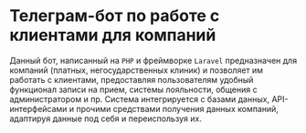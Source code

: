 # Телеграм-бот по работе с клиентами для компаний

Данный бот, написанный на `PHP` и фреймворке `Laravel` предназначен для компаний (платных, негосударственных клиник) и позволяет им работать с клиентами, предоставляя пользователям удобный функционал записи на прием, системы лояльности, общения с администратором и пр. Система интегрируется с базами данных, API-интерфейсами и прочими средствами получения данных компаний, адаптируя данные под себя и переиспользуя их.


